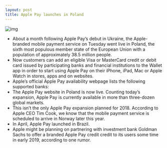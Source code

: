 ```yaml
---
layout: post
title: Apple Pay launches in Poland
---
```

![img](http://media.idownloadblog.com/wp-content/uploads/2018/06/Apple-PAy-Poland-teaser.jpg)
* About a month following Apple Pay’s debut in Ukraine, the Apple-branded mobile payment service on Tuesday went live in Poland, the sixth most populous member state of the European Union with a population of approximately 38.5 million people.
* Now customers can add an eligible Visa or MasterCard credit or debit card issued by participating banks and financial institutions to the Wallet app in order to start using Apple Pay on their iPhone, iPad, Mac or Apple Watch in stores, apps and on websites.
* Apple’s official Apple Pay availability webpage lists the following supported banks:
* The Apple Pay website in Poland is now live. Counting today’s expansion, Apple Pay is currently available in more than three-dozen global markets.
* This isn’t the only Apple Pay expansion planned for 2018. According to Apple CEO Tim Cook, we know that the mobile payment service is scheduled to arrive in Norway later this year.
* In April, Apple Pay launched in Brazil.
* Apple might be planning on partnering with investment bank Goldman Sachs to offer a branded Apple Pay credit credit to its users some time in early 2019, according to one rumor.

